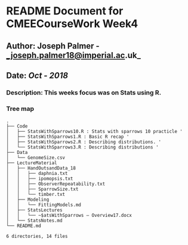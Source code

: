 # README Document for CMEECourseWork Week4
## Author: Joseph Palmer - _joseph.palmer18@imperial.ac.uk_
## Date: _Oct - 2018_

### Description: This weeks focus was on Stats using R.




### Tree map
```
.
├── Code
│   ├── StatsWithSparrows10.R : Stats with sparrows 10 practicle '
│   ├── StatsWithSparrows1.R : Basic R recap '
│   ├── StatsWithSparrows2.R : Describing distributions. '
│   └── StatsWithSparrows3.R : Describing distributions '
├── Data
│   └── GenomeSize.csv
├── LectureMaterial
│   ├── HandOutsandData_18
│   │   ├── daphnia.txt
│   │   ├── ipomopsis.txt
│   │   ├── ObserverRepeatability.txt
│   │   ├── SparrowSize.txt
│   │   └── timber.txt
│   ├── Modeling
│   │   └── FittingModels.md
│   ├── StatsLectures
│   │   └── ~$atsWithSparrows – Overview17.docx
│   └── StatsNotes.md
└── README.md

6 directories, 14 files

```
